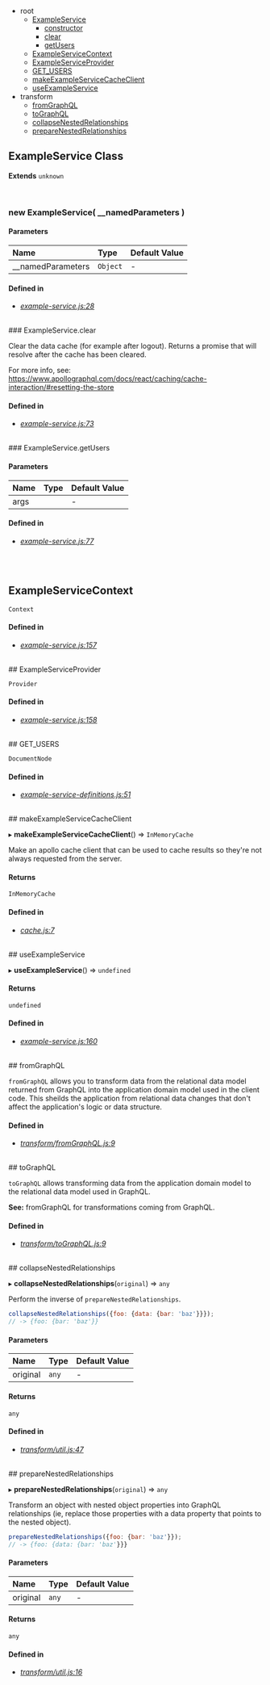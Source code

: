 - root
  - <a href="#exampleservice">ExampleService</a>
    - <a href="#constructor">constructor</a>
    - <a href="#clear">clear</a>
    - <a href="#getusers">getUsers</a>
  - <a href="#exampleservicecontext">ExampleServiceContext</a>
  - <a href="#exampleserviceprovider">ExampleServiceProvider</a>
  - <a href="#get_users">GET_USERS</a>
  - <a href="#makeexampleservicecacheclient">makeExampleServiceCacheClient</a>
  - <a href="#useexampleservice">useExampleService</a>
- transform
  - <a href="#fromexamplegraph">fromGraphQL</a>
  - <a href="#toexamplegraph">toGraphQL</a>
  - <a href="#collapsenestedrelationships">collapseNestedRelationships</a>
  - <a href="#preparenestedrelationships">prepareNestedRelationships</a>


## ExampleService Class

__Extends__
`unknown`


<br/>

### new ExampleService( __namedParameters )



#### Parameters
| Name | Type | Default Value |
| :--- | :--- | :------------ |
| __namedParameters | `Object` | *-* |


#### Defined in
- *[example-service.js:28](https://github.com/soulfresh/react-website-template/tree/master/src/services/example-graphql-service/example-service.js#L28)*

<br/>### ExampleService.clear


Clear the data cache (for example after logout).
Returns a promise that will resolve after the
cache has been cleared.

For more info, see:
https://www.apollographql.com/docs/react/caching/cache-interaction/#resetting-the-store






#### Defined in
- *[example-service.js:73](https://github.com/soulfresh/react-website-template/tree/master/src/services/example-graphql-service/example-service.js#L73)*

<br/>### ExampleService.getUsers




#### Parameters
| Name | Type | Default Value |
| :--- | :--- | :------------ |
| args |  | *-* |


#### Defined in
- *[example-service.js:77](https://github.com/soulfresh/react-website-template/tree/master/src/services/example-graphql-service/example-service.js#L77)*

<br/><br/>
## ExampleServiceContext



`Context`

#### Defined in
- *[example-service.js:157](https://github.com/soulfresh/react-website-template/tree/master/src/services/example-graphql-service/example-service.js#L157)*

<br/>
## ExampleServiceProvider



`Provider`

#### Defined in
- *[example-service.js:158](https://github.com/soulfresh/react-website-template/tree/master/src/services/example-graphql-service/example-service.js#L158)*

<br/>
## GET_USERS



`DocumentNode`

#### Defined in
- *[example-service-definitions.js:51](https://github.com/soulfresh/react-website-template/tree/master/src/services/example-graphql-service/example-service-definitions.js#L51)*

<br/>
## makeExampleServiceCacheClient

  ▸ **makeExampleServiceCacheClient**() => `InMemoryCache`

Make an apollo cache client that can be used to cache results so they're
not always requested from the server.






#### Returns
`InMemoryCache` 


#### Defined in
- *[cache.js:7](https://github.com/soulfresh/react-website-template/tree/master/src/services/example-graphql-service/cache.js#L7)*

<br/>
## useExampleService

  ▸ **useExampleService**() => `undefined`





#### Returns
`undefined` 


#### Defined in
- *[example-service.js:160](https://github.com/soulfresh/react-website-template/tree/master/src/services/example-graphql-service/example-service.js#L160)*

<br/>
## fromGraphQL

`fromGraphQL` allows you to transform data from
the relational data model returned from GraphQL into
the application domain model used in the client code.
This sheilds the application from relational data changes
that don't affect the application's logic or data structure.






#### Defined in
- *[transform/fromGraphQL.js:9](https://github.com/soulfresh/react-website-template/tree/master/src/services/example-graphql-service/transform/fromGraphQL.js#L9)*

<br/>
## toGraphQL

`toGraphQL` allows transforming data
from the application domain model to
the relational data model used in GraphQL.


__See:__ fromGraphQL for transformations coming from GraphQL. <br/>




#### Defined in
- *[transform/toGraphQL.js:9](https://github.com/soulfresh/react-website-template/tree/master/src/services/example-graphql-service/transform/toGraphQL.js#L9)*

<br/>
## collapseNestedRelationships

  ▸ **collapseNestedRelationships**(`original`) => `any`

Perform the inverse of `prepareNestedRelationships`.

```js
collapseNestedRelationships({foo: {data: {bar: 'baz'}}});
// -> {foo: {bar: 'baz'}}
```




#### Parameters
| Name | Type | Default Value |
| :--- | :--- | :------------ |
| original | `any` | *-* |


#### Returns
`any` 


#### Defined in
- *[transform/util.js:47](https://github.com/soulfresh/react-website-template/tree/master/src/services/example-graphql-service/transform/util.js#L47)*

<br/>
## prepareNestedRelationships

  ▸ **prepareNestedRelationships**(`original`) => `any`

Transform an object with nested object properties into
GraphQL relationships (ie, replace those properties with
a data property that points to the nested object).

```js
prepareNestedRelationships({foo: {bar: 'baz'}});
// -> {foo: {data: {bar: 'baz'}}}
```




#### Parameters
| Name | Type | Default Value |
| :--- | :--- | :------------ |
| original | `any` | *-* |


#### Returns
`any` 


#### Defined in
- *[transform/util.js:16](https://github.com/soulfresh/react-website-template/tree/master/src/services/example-graphql-service/transform/util.js#L16)*

<br/>

